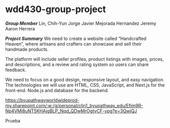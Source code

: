# wdd430-group-project

***Group Member***
Lin, Chih-Yun
Jorge Javier Mejorada Hernandez 
Jeremy Aaron Herrera

***Project Summary***
We need to create a website called “Handcrafted Heaven”, where artisans and crafters can showcase and sell their handmade products. 

The platform will include seller profiles, product listings with images, prices, and descriptions, and a review and rating system so users can share feedback. 

 We need to focus on a good design, responsive layout, and easy navigation. The technologies we will use are HTML, CSS, JavaScript, and Next.js for the front-end. Node.js and database for the backend. 



https://byupathwayworldwideprod-my.sharepoint.com/:w:/g/personal/clin1_byupathway_edu/Efim9R-Np4VMj8uNT5KHAjgBLP_Nqd_QDwMrOgtvCF-vpg?e=3QwjQJ



Prueba
